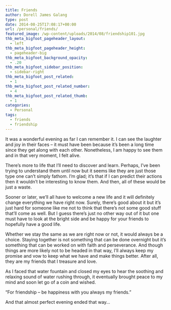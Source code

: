 ```yaml
---
title: Friends
author: Dorell James Galang
type: post
date: 2014-08-25T17:08:17+00:00
url: /personal/friends/
featured_image: /wp-content/uploads/2014/08/friendship101.jpg
thb_meta_bigfoot_pageheader_layout:
  - left
thb_meta_bigfoot_pageheader_height:
  - pageheader-big
thb_meta_bigfoot_background_opacity:
  - .20
thb_meta_bigfoot_sidebar_position:
  - sidebar-right
thb_meta_bigfoot_post_related:
  - 1
thb_meta_bigfoot_post_related_number:
  - 4
thb_meta_bigfoot_post_related_thumb:
  - 1
categories:
  - Personal
tags:
  - friends
  - friendship
---
```


It was a wonderful evening as far I can remember it. I can see the laughter and joy in their faces &#8211; it must have been because it&#8217;s been a long time since they get along with each other. Nonetheless, I am happy to see them and in that very moment, I felt alive.

There&#8217;s more to life that I&#8217;ll need to discover and learn. Perhaps, I&#8217;ve been trying to understand them until now but it seems like they are just those type one can&#8217;t simply fathom. I&#8217;m glad; it&#8217;s that if I can predict their actions then it wouldn&#8217;t be interesting to know them. And then, all of these would be just a waste.

Sooner or later, we&#8217;ll all have to welcome a new life and it will definitely change everything we have right now. Surely, there&#8217;s good about it but it&#8217;s just hard for someone like me not to think that there&#8217;s not some good stuff that&#8217;ll come as well. But I guess there&#8217;s just no other way out of it but one must have to look at the bright side and be happy for your friends to hopefully have a good life.

Whether we stay the same as we are right now or not, it would always be a choice. Staying together is not something that can be done overnight but it&#8217;s something that can be worked on with faith and perseverance. And though things are more likely not to be headed in that way, I&#8217;ll always keep my promise and vow to keep what we have and make things better. After all, they are my friends that I treasure and love.

As I faced that water fountain and closed my eyes to hear the soothing and relaxing sound of water rushing through, it eventually brought peace to my mind and soon let go of a coin and wished.

&#8220;For friendship &#8211; be happiness with you always my friends.&#8221;

And that almost perfect evening ended that way&#8230;
